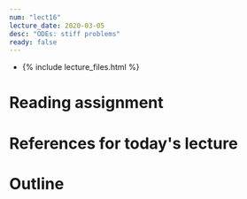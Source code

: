 ```yaml
---
num: "lect16"
lecture_date: 2020-03-05
desc: "ODEs: stiff problems"
ready: false
---
```


* {% include lecture_files.html %}

# Reading assignment


# References for today's lecture


# Outline


